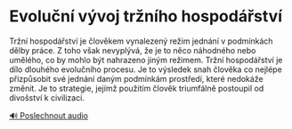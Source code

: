 # Evoluční vývoj tržního hospodářství

<speak>
<prosody rate="95%" pitch="+0%">
<emphasis level="moderate">Tržní hospodářství je člověkem vynalezený režim jednání v podmínkách dělby práce</emphasis>. Z toho však nevyplývá, že je to něco náhodného nebo umělého, co by mohlo být nahrazeno jiným režimem. <emphasis level="strong">Tržní hospodářství je dílo dlouhého evolučního procesu</emphasis>. Je to výsledek snah člověka co nejlépe přizpůsobit své jednání daným podmínkám prostředí, které nedokáže změnit. Je to <emphasis level="strong">strategie, jejímž použitím člověk triumfálně postoupil od divošství k civilizaci</emphasis>.
</prosody>
</speak>

[🔊 Poslechnout audio](/data/7-paragraphs/audio/chapter_54/para_007-Trn-hospodstv-je-lovkem-vynalezen-reim-je.mp3) 